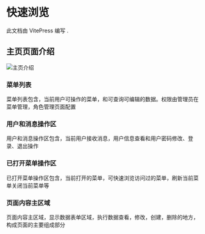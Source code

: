 # 快速浏览

此文档由 VitePress 编写 .

## 主页页面介绍
![主页介绍](./main-ind.png)


### 菜单列表

菜单列表包含，当前用户可操作的菜单，和可查询可编辑的数据。权限由管理员在菜单管理，角色管理页面配置

### 用户和消息操作区

用户和消息操作区包含，当前用户接收消息，用户信息查看和用户密码修改、登录、退出操作

### 已打开菜单操作区

已打开菜单操作区包含，当前打开的菜单，可快速浏览访问过的菜单，刷新当前菜单关闭当前菜单等

### 页面内容主区域

页面内容主区域，显示数据表单区域，执行数据查看，修改，创建，删除的地方，构成页面的主要组成部分
